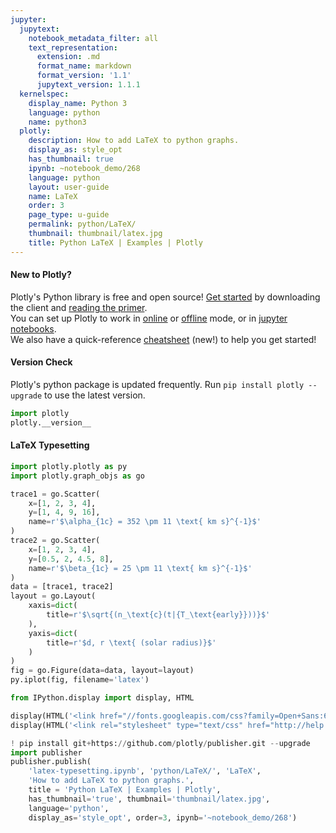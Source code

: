 ```yaml
---
jupyter:
  jupytext:
    notebook_metadata_filter: all
    text_representation:
      extension: .md
      format_name: markdown
      format_version: '1.1'
      jupytext_version: 1.1.1
  kernelspec:
    display_name: Python 3
    language: python
    name: python3
  plotly:
    description: How to add LaTeX to python graphs.
    display_as: style_opt
    has_thumbnail: true
    ipynb: ~notebook_demo/268
    language: python
    layout: user-guide
    name: LaTeX
    order: 3
    page_type: u-guide
    permalink: python/LaTeX/
    thumbnail: thumbnail/latex.jpg
    title: Python LaTeX | Examples | Plotly
---
```


#### New to Plotly?
Plotly's Python library is free and open source! [Get started](https://plot.ly/python/getting-started/) by downloading the client and [reading the primer](https://plot.ly/python/getting-started/).
<br>You can set up Plotly to work in [online](https://plot.ly/python/getting-started/#initialization-for-online-plotting) or [offline](https://plot.ly/python/getting-started/#initialization-for-offline-plotting) mode, or in [jupyter notebooks](https://plot.ly/python/getting-started/#start-plotting-online).
<br>We also have a quick-reference [cheatsheet](https://images.plot.ly/plotly-documentation/images/python_cheat_sheet.pdf) (new!) to help you get started!


#### Version Check
Plotly's python package is updated frequently. Run `pip install plotly --upgrade` to use the latest version.

```python
import plotly
plotly.__version__
```

#### LaTeX Typesetting

```python
import plotly.plotly as py
import plotly.graph_objs as go

trace1 = go.Scatter(
    x=[1, 2, 3, 4],
    y=[1, 4, 9, 16],
    name=r'$\alpha_{1c} = 352 \pm 11 \text{ km s}^{-1}$'
)
trace2 = go.Scatter(
    x=[1, 2, 3, 4],
    y=[0.5, 2, 4.5, 8],
    name=r'$\beta_{1c} = 25 \pm 11 \text{ km s}^{-1}$'
)
data = [trace1, trace2]
layout = go.Layout(
    xaxis=dict(
        title=r'$\sqrt{(n_\text{c}(t|{T_\text{early}}))}$'
    ),
    yaxis=dict(
        title=r'$d, r \text{ (solar radius)}$'
    )
)
fig = go.Figure(data=data, layout=layout)
py.iplot(fig, filename='latex')
```

```python
from IPython.display import display, HTML

display(HTML('<link href="//fonts.googleapis.com/css?family=Open+Sans:600,400,300,200|Inconsolata|Ubuntu+Mono:400,700" rel="stylesheet" type="text/css" />'))
display(HTML('<link rel="stylesheet" type="text/css" href="http://help.plot.ly/documentation/all_static/css/ipython-notebook-custom.css">'))

! pip install git+https://github.com/plotly/publisher.git --upgrade
import publisher
publisher.publish(
    'latex-typesetting.ipynb', 'python/LaTeX/', 'LaTeX',
    'How to add LaTeX to python graphs.',
    title = 'Python LaTeX | Examples | Plotly',
    has_thumbnail='true', thumbnail='thumbnail/latex.jpg',
    language='python',
    display_as='style_opt', order=3, ipynb='~notebook_demo/268')
```

```python

```
